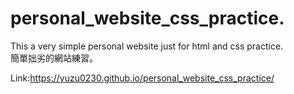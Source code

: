 # personal_website_css_practice. 
This a very simple personal website just for html and css practice.  
簡單拙劣的網站練習。  
  
Link:https://yuzu0230.github.io/personal_website_css_practice/  
